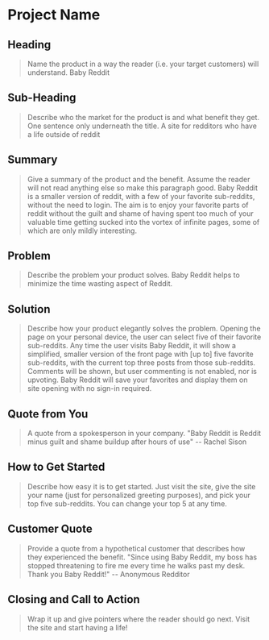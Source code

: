 # Project Name #

<!-- 
> This material was originally posted [here](http://www.quora.com/What-is-Amazons-approach-to-product-development-and-product-management). It is reproduced here for posterities sake.

There is an approach called "working backwards" that is widely used at Amazon. They work backwards from the customer, rather than starting with an idea for a product and trying to bolt customers onto it. While working backwards can be applied to any specific product decision, using this approach is especially important when developing new products or features.

For new initiatives a product manager typically starts by writing an internal press release announcing the finished product. The target audience for the press release is the new/updated product's customers, which can be retail customers or internal users of a tool or technology. Internal press releases are centered around the customer problem, how current solutions (internal or external) fail, and how the new product will blow away existing solutions.

If the benefits listed don't sound very interesting or exciting to customers, then perhaps they're not (and shouldn't be built). Instead, the product manager should keep iterating on the press release until they've come up with benefits that actually sound like benefits. Iterating on a press release is a lot less expensive than iterating on the product itself (and quicker!).

If the press release is more than a page and a half, it is probably too long. Keep it simple. 3-4 sentences for most paragraphs. Cut out the fat. Don't make it into a spec. You can accompany the press release with a FAQ that answers all of the other business or execution questions so the press release can stay focused on what the customer gets. My rule of thumb is that if the press release is hard to write, then the product is probably going to suck. Keep working at it until the outline for each paragraph flows. 

Oh, and I also like to write press-releases in what I call "Oprah-speak" for mainstream consumer products. Imagine you're sitting on Oprah's couch and have just explained the product to her, and then you listen as she explains it to her audience. That's "Oprah-speak", not "Geek-speak".

Once the project moves into development, the press release can be used as a touchstone; a guiding light. The product team can ask themselves, "Are we building what is in the press release?" If they find they're spending time building things that aren't in the press release (overbuilding), they need to ask themselves why. This keeps product development focused on achieving the customer benefits and not building extraneous stuff that takes longer to build, takes resources to maintain, and doesn't provide real customer benefit (at least not enough to warrant inclusion in the press release).
 -->
 
## Heading ##
  > Name the product in a way the reader (i.e. your target customers) will understand.
  Baby Reddit

## Sub-Heading ##
  > Describe who the market for the product is and what benefit they get. One sentence only underneath the title.
  A site for redditors who have a life outside of reddit


## Summary ##
  > Give a summary of the product and the benefit. Assume the reader will not read anything else so make this paragraph good.
  Baby Reddit is a smaller version of reddit, with a few of your favorite sub-reddits, without the need to login. The aim is to enjoy your favorite parts of reddit without the guilt and shame of having spent too much of your valuable time getting sucked into the vortex of infinite pages, some of which are only mildly interesting.

## Problem ##
  > Describe the problem your product solves.
  Baby Reddit helps to minimize the time wasting aspect of Reddit. 

## Solution ##
  > Describe how your product elegantly solves the problem.
  Opening the page on your personal device, the user can select five of their favorite sub-reddits. Any time the user visits Baby Reddit, it will show a simplified, smaller version of the front page with [up to] five favorite sub-reddits, with the current top three posts from those sub-reddits. Comments will be shown, but user commenting is not enabled, nor is upvoting. Baby Reddit will save your favorites and display them on site opening with no sign-in required. 

## Quote from You ##
  > A quote from a spokesperson in your company.
  "Baby Reddit is Reddit minus guilt and shame buildup after hours of use" -- Rachel Sison

## How to Get Started ##
  > Describe how easy it is to get started.
  Just visit the site, give the site your name (just for personalized greeting purposes), and pick your top five sub-reddits. You can change your top 5 at any time.

## Customer Quote ##
  > Provide a quote from a hypothetical customer that describes how they experienced the benefit.
  "Since using Baby Reddit, my boss has stopped threatening to fire me every time he walks past my desk. Thank you Baby Reddit!" -- Anonymous Redditor

## Closing and Call to Action ##
  > Wrap it up and give pointers where the reader should go next.
  Visit the site and start having a life!

